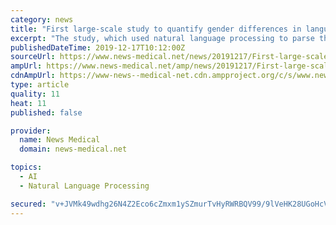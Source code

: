 ```yaml
---
category: news
title: "First large-scale study to quantify gender differences in language framing in biomedical research"
excerpt: "The study, which used natural language processing to parse the papers' language, found that the titles and abstracts of research led by men were more likely to use words such as \"excellent,\" \"novel\" and \"unique\" than research led by women. The research ..."
publishedDateTime: 2019-12-17T10:12:00Z
sourceUrl: https://www.news-medical.net/news/20191217/First-large-scale-study-to-quantify-gender-differences-in-language-framing-in-biomedical-research.aspx
ampUrl: https://www.news-medical.net/amp/news/20191217/First-large-scale-study-to-quantify-gender-differences-in-language-framing-in-biomedical-research.aspx
cdnAmpUrl: https://www-news--medical-net.cdn.ampproject.org/c/s/www.news-medical.net/amp/news/20191217/First-large-scale-study-to-quantify-gender-differences-in-language-framing-in-biomedical-research.aspx
type: article
quality: 11
heat: 11
published: false

provider:
  name: News Medical
  domain: news-medical.net

topics:
  - AI
  - Natural Language Processing

secured: "v+JVMk49wdhg26N4Z2Eco6cZmxm1ySZmurTvHyRWRBQV99/9lVeHK28UGoHcVmTre6QHQtjbiW0GYT+utqCyG3CzM4GGX35qVqn2trwpp5Z4u5Gcbkbn5m06fZJbASRz4Y68TgtROa7EjzDwJuwmMVGkM23FtrblcrUU9RQn8adxaXEFKj/TVSClAdZ9um8DwNBJUyD5m1J1DCAI5wzuWjZar1D6SeXs13pZaz7FPas/zpkcgbc4j3q41b15MBWCT6y7PElD3h5NkA12HMcebQ==;JUTwZtxlw+F0hX6OARuGPA=="
---
```


